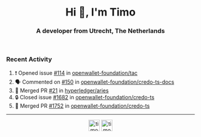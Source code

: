 <h1 align="center">Hi 👋, I'm Timo</h1>
<h3 align="center">A developer from Utrecht, The Netherlands</h3>
<br/>
<!-- https://github.com/rahuldkjain/github-profile-readme-generator --!>

<!--  <p align="left"><img src="https://github-readme-stats.vercel.app/api?username=timoglastra&show_icons=true&count_private=true&" alt="timoglastra" /></p> --!>

<!--
Github language stats
<p align="left"><img src="https://github-readme-stats.vercel.app/api/top-langs/?username=timoglastra&layout=compact" alt="timoglastra" /><p>
-->

<!-- Codestats language stats -->
<!-- <p align="left"><img src="https://codestats-readme.vercel.app/api/top-langs/?username=timoglastra&layout=compact&language_count=12" alt="timoglastra" /><p>    --!>
  
<h3>Recent Activity</h3>

<!--START_SECTION:activity-->
1. ❗ Opened issue [#114](https://github.com/openwallet-foundation/tac/issues/114) in [openwallet-foundation/tac](https://github.com/openwallet-foundation/tac)
2. 🗣 Commented on [#150](https://github.com/openwallet-foundation/credo-ts-docs/pull/150#issuecomment-1946142497) in [openwallet-foundation/credo-ts-docs](https://github.com/openwallet-foundation/credo-ts-docs)
3. 🎉 Merged PR [#21](https://github.com/hyperledger/aries/pull/21) in [hyperledger/aries](https://github.com/hyperledger/aries)
4. 🔒 Closed issue [#1682](https://github.com/openwallet-foundation/credo-ts/issues/1682) in [openwallet-foundation/credo-ts](https://github.com/openwallet-foundation/credo-ts)
5. 🎉 Merged PR [#1752](https://github.com/openwallet-foundation/credo-ts/pull/1752) in [openwallet-foundation/credo-ts](https://github.com/openwallet-foundation/credo-ts)
<!--END_SECTION:activity-->

---

<p align="center">
<a href="https://twitter.com/timoglastra" target="blank"><img align="center" src="https://cdn.jsdelivr.net/npm/simple-icons@3.0.1/icons/twitter.svg" alt="timoglastra" height="30" width="30" /></a>
<a href="https://linkedin.com/in/timoglastra" target="blank"><img align="center" src="https://cdn.jsdelivr.net/npm/simple-icons@3.0.1/icons/linkedin.svg" alt="timoglastra" height="30" width="30" /></a>
</p>



